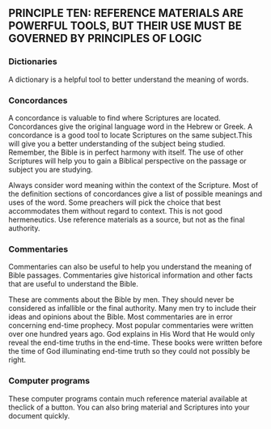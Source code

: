 ## PRINCIPLE TEN: REFERENCE MATERIALS ARE POWERFUL TOOLS, BUT THEIR USE MUST BE GOVERNED BY PRINCIPLES OF LOGIC

### Dictionaries

A dictionary is a helpful tool to better understand the meaning of words.

### Concordances

A concordance is valuable to find where Scriptures are located. Concordances give the original language word in the Hebrew or Greek. A concordance is a good tool to locate Scriptures on the same subject.This will give you a better understanding of the subject being studied. Remember, the Bible is in perfect harmony with itself. The use of other Scriptures will help you to gain a Biblical perspective on the passage or subject you are studying.

Always consider word meaning within the context of the Scripture. Most of the definition sections of concordances give a list of possible meanings and uses of the word. Some preachers will pick the choice that best accommodates them without regard to context. This is not good hermeneutics. Use reference materials as a source, but not as the final authority.

### Commentaries

Commentaries can also be useful to help you understand the meaning of Bible passages. Commentaries give historical information and other facts that are useful to understand the Bible.

These are comments about the Bible by men. They should never be considered as infallible or the final authority. Many men try to include their ideas and opinions about the Bible. Most commentaries are in error concerning end-time prophecy. Most popular commentaries were written over one hundred years ago. God explains in His Word that He would only reveal the end-time truths in the end-time. These books were written before the time of God illuminating end-time truth so they could not possibly be right.

### Computer programs

These computer programs contain much reference material available at theclick of a button. You can also bring material and Scriptures into your document quickly.

